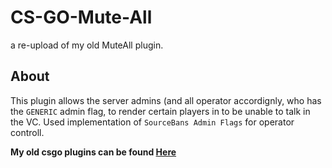 # CS-GO-Mute-All
a re-upload of my old MuteAll plugin.

## About
This plugin allows the server admins (and all operator accordignly, who has the <code>GENERIC</code> admin flag, to render certain players in to be unable to talk in the VC.
Used implementation of <code>SourceBans Admin Flags</code> for operator controll.

**My old csgo plugins can be found [Here](https://github.com/a1rmanTomer/SourcePawn-Plugins)**
